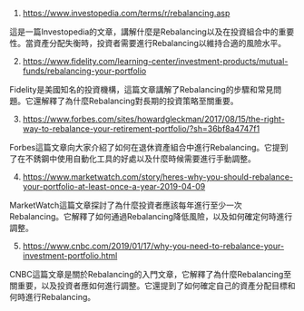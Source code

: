 

1. https://www.investopedia.com/terms/r/rebalancing.asp

這是一篇Investopedia的文章，講解什麼是Rebalancing以及在投資組合中的重要性。當資產分配失衡時，投資者需要進行Rebalancing以維持合適的風險水平。

2. https://www.fidelity.com/learning-center/investment-products/mutual-funds/rebalancing-your-portfolio

Fidelity是美國知名的投資機構，這篇文章講解了Rebalancing的步驟和常見問題。它還解釋了為什麼Rebalancing對長期的投資策略至關重要。

3. https://www.forbes.com/sites/howardgleckman/2017/08/15/the-right-way-to-rebalance-your-retirement-portfolio/?sh=36bf8a4747f1

Forbes這篇文章向大家介紹了如何在退休資產組合中進行Rebalancing。它提到了在不銹鋼中使用自動化工具的好處以及什麼時候需要進行手動調整。

4. https://www.marketwatch.com/story/heres-why-you-should-rebalance-your-portfolio-at-least-once-a-year-2019-04-09

MarketWatch這篇文章探討了為什麼投資者應該每年進行至少一次Rebalancing。它解釋了如何通過Rebalancing降低風險，以及如何確定何時進行調整。

5. https://www.cnbc.com/2019/01/17/why-you-need-to-rebalance-your-investment-portfolio.html

CNBC這篇文章是關於Rebalancing的入門文章，它解釋了為什麼Rebalancing至關重要，以及投資者應如何進行調整。它還提到了如何確定自己的資產分配目標和何時進行Rebalancing。